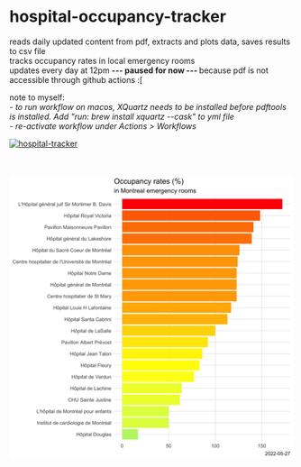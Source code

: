 # hospital-occupancy-tracker
reads daily updated content from pdf, extracts and plots data, saves results to csv file
<br>
tracks occupancy rates in local emergency rooms
<br>
updates every day at 12pm <b>--- paused for now --- </b>because pdf is not accessible through github actions :[
<p>
note to myself:<br>
<i>
- to run workflow on macos, XQuartz needs to be installed before pdftools is installed. 
Add "run: brew install xquartz --cask" to yml file
<br>
- re-activate workflow under Actions > Workflows
</i>

[![hospital-tracker](https://github.com/jlomako/hospital-occupancy-tracker/actions/workflows/main.yml/badge.svg)](https://github.com/jlomako/hospital-occupancy-tracker/actions/workflows/main.yml)




<br><br>
<img src = "img/today.png" width=800 />
